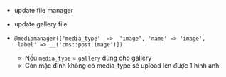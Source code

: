 - update file manager
- update gallery file
- ``@mediamanager(['media_type'  =>  'image', 'name' => 'image', 'label' => __('cms::post.image')]) ``

    + Nếu `media_type` = `gallery`  dùng cho gallery
    + Còn mặc đinh không có media_type sẽ upload lên được 1 hình ảnh